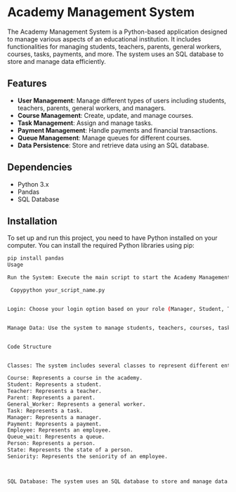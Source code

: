 
# Academy Management System

The Academy Management System is a Python-based application designed to manage various aspects of an educational institution. It includes functionalities for managing students, teachers, parents, general workers, courses, tasks, payments, and more. The system uses an SQL database to store and manage data efficiently.

## Features

- **User Management**: Manage different types of users including students, teachers, parents, general workers, and managers.
- **Course Management**: Create, update, and manage courses.
- **Task Management**: Assign and manage tasks.
- **Payment Management**: Handle payments and financial transactions.
- **Queue Management**: Manage queues for different courses.
- **Data Persistence**: Store and retrieve data using an SQL database.

## Dependencies

- Python 3.x
- Pandas
- SQL Database

## Installation

To set up and run this project, you need to have Python installed on your computer. You can install the required Python libraries using pip:

```bash
pip install pandas
Usage

Run the System: Execute the main script to start the Academy Management System.

 Copypython your_script_name.py


Login: Choose your login option based on your role (Manager, Student, Teacher, Parent, General Employee).


Manage Data: Use the system to manage students, teachers, courses, tasks, payments, and more.


Code Structure


Classes: The system includes several classes to represent different entities:

Course: Represents a course in the academy.
Student: Represents a student.
Teacher: Represents a teacher.
Parent: Represents a parent.
General_Worker: Represents a general worker.
Task: Represents a task.
Manager: Represents a manager.
Payment: Represents a payment.
Employee: Represents an employee.
Queue_wait: Represents a queue.
Person: Represents a person.
State: Represents the state of a person.
Seniority: Represents the seniority of an employee.



SQL Database: The system uses an SQL database to store and manage data. The sql class handles database operations.


